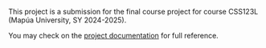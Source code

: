 This project is a submission for the final course project for course CSS123L (Mapúa University, SY 2024-2025).

You may check on the [project documentation](https://docs.google.com/document/d/1bc7a1slnyFLBKY0b2vVVZ2jc1vq4x0iZ9uRs4IV3nKw/edit?usp=sharing) for full reference.
